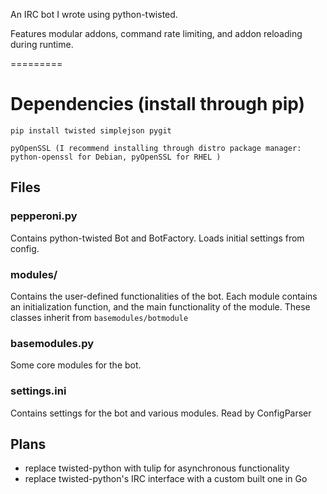 An IRC bot I wrote using python-twisted.

Features modular addons, command rate limiting, and addon reloading during runtime.

=========
# Dependencies (install through pip)
    pip install twisted simplejson pygit
    
    pyOpenSSL (I recommend installing through distro package manager: python-openssl for Debian, pyOpenSSL for RHEL )

## Files
### pepperoni.py
Contains python-twisted Bot and BotFactory.  Loads initial settings from config.
### modules/
Contains the user-defined functionalities of the bot.  Each module contains an initialization function, and the main functionality of the module.  These classes inherit from `basemodules/botmodule`
### basemodules.py
Some core modules for the bot.
### settings.ini
Contains settings for the bot and various modules.  Read by ConfigParser

## Plans
- replace twisted-python with tulip for asynchronous functionality
- replace twisted-python's IRC interface with a custom built one in Go
